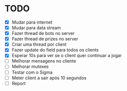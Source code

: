 # TODO

- [X] Mudar para internet
- [X] Mudar para data stream
- [X] Fazer thread de bots no server
- [X] Fazer thread de prizes no server
- [X] Criar uma thread por client
- [X] Fazer update do field para todos os clients
- [X] Esperar 10s para ver se o client quer continuar a jogar
- [ ] Melhorar mensagens no cliente
- [ ] Melhorar mutexes
- [ ] Testar com o Sigma
- [ ] Meter client a sair após 10 segundos
- [ ] Report
